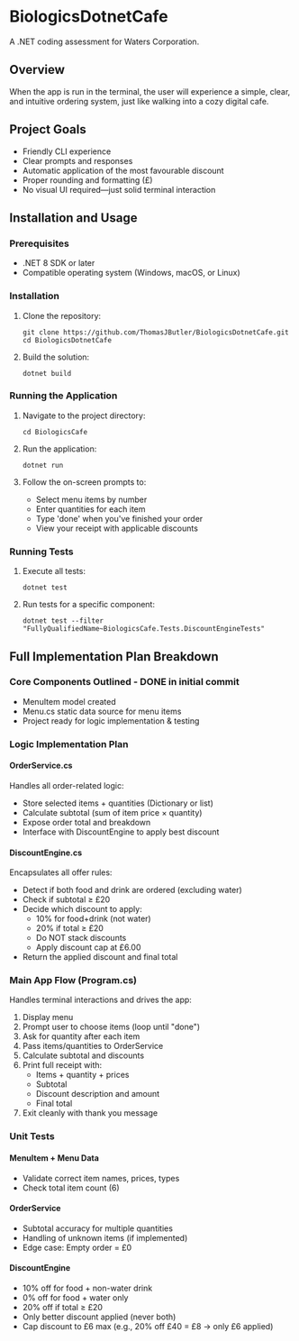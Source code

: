 # BiologicsDotnetCafe

A .NET coding assessment for Waters Corporation.

## Overview

When the app is run in the terminal, the user will experience a simple, clear, and intuitive ordering system, just like walking into a cozy digital cafe.

## Project Goals

- Friendly CLI experience
- Clear prompts and responses
- Automatic application of the most favourable discount
- Proper rounding and formatting (£)
- No visual UI required—just solid terminal interaction

## Installation and Usage

### Prerequisites

- .NET 8 SDK or later
- Compatible operating system (Windows, macOS, or Linux)

### Installation

1. Clone the repository:
   ```
   git clone https://github.com/ThomasJButler/BiologicsDotnetCafe.git
   cd BiologicsDotnetCafe
   ```

2. Build the solution:
   ```
   dotnet build
   ```

### Running the Application

1. Navigate to the project directory:
   ```
   cd BiologicsCafe
   ```

2. Run the application:
   ```
   dotnet run
   ```

3. Follow the on-screen prompts to:
   - Select menu items by number
   - Enter quantities for each item
   - Type 'done' when you've finished your order
   - View your receipt with applicable discounts

### Running Tests

1. Execute all tests:
   ```
   dotnet test
   ```

2. Run tests for a specific component:
   ```
   dotnet test --filter "FullyQualifiedName~BiologicsCafe.Tests.DiscountEngineTests"
   ```

## Full Implementation Plan Breakdown

### Core Components Outlined - DONE in initial commit
- MenuItem model created
- Menu.cs static data source for menu items
- Project ready for logic implementation & testing

### Logic Implementation Plan

#### OrderService.cs
Handles all order-related logic:
- Store selected items + quantities (Dictionary or list)
- Calculate subtotal (sum of item price × quantity)
- Expose order total and breakdown
- Interface with DiscountEngine to apply best discount

#### DiscountEngine.cs
Encapsulates all offer rules:
- Detect if both food and drink are ordered (excluding water)
- Check if subtotal ≥ £20
- Decide which discount to apply:
  - 10% for food+drink (not water)
  - 20% if total ≥ £20
  - Do NOT stack discounts
  - Apply discount cap at £6.00
- Return the applied discount and final total

### Main App Flow (Program.cs)
Handles terminal interactions and drives the app:
1. Display menu
2. Prompt user to choose items (loop until "done")
3. Ask for quantity after each item
4. Pass items/quantities to OrderService
5. Calculate subtotal and discounts
6. Print full receipt with:
   - Items + quantity + prices
   - Subtotal
   - Discount description and amount
   - Final total
7. Exit cleanly with thank you message

### Unit Tests

#### MenuItem + Menu Data
- Validate correct item names, prices, types
- Check total item count (6)

#### OrderService
- Subtotal accuracy for multiple quantities
- Handling of unknown items (if implemented)
- Edge case: Empty order = £0

#### DiscountEngine
- 10% off for food + non-water drink
- 0% off for food + water only
- 20% off if total ≥ £20
- Only better discount applied (never both)
- Cap discount to £6 max (e.g., 20% off £40 = £8 → only £6 applied)
